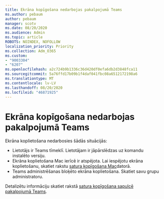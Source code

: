 ```yaml
---
title: Ekrāna kopīgošana nedarbojas pakalpojumā Teams
ms.author: pebaum
author: pebaum
manager: scotv
ms.date: 08/20/2020
ms.audience: Admin
ms.topic: article
ROBOTS: NOINDEX, NOFOLLOW
localization_priority: Priority
ms.collection: Adm_O365
ms.custom:
- "9003304"
- "6207"
ms.openlocfilehash: a2c724b9b1336c36d420df0efa6db2d3848fca11
ms.sourcegitcommit: 5a76ffd17b09b1f4daf041fbc08a6512172198a6
ms.translationtype: MT
ms.contentlocale: lv-LV
ms.lasthandoff: 08/20/2020
ms.locfileid: "46871925"
---
```

# <a name="screen-sharing-not-working-in-teams"></a>Ekrāna kopīgošana nedarbojas pakalpojumā Teams

Ekrāna koplietošana nedarbosies šādās situācijās:

- Lietotājs ir Teams tīmeklī. Lietotājam ir jāpārslēdzas uz komandu instalēto versiju.
- Ekrāna koplietošana Mac ierīcē ir atspējota. Lai iespējotu ekrāna koplietošanu, skatiet rakstu [satura kopīgošana Mac](https://support.microsoft.com/office/share-content-in-a-meeting-in-teams-fcc2bf59-aecd-4481-8f99-ce55dd836ce8#bkmk_sharecontentonmac)datorā.
- Teams administrēšanas bloķēto ekrāna koplietošana. Skatiet savu grupu administratoru.  
    
Detalizētu informāciju skatiet rakstā [satura kopīgošana sapulcē pakalpojumā Teams](https://support.microsoft.com/office/share-content-in-a-meeting-in-teams-fcc2bf59-aecd-4481-8f99-ce55dd836ce8).